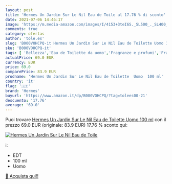 ```yaml
---
layout: post
title: 'Hermes Un Jardin Sur Le Nil Eau de Toile al 17.76 % di sconto'
date: 2021-07-06 14:46:17
image: 'https://m.media-amazon.com/images/I/4153+3teI6S._SL500_._SL400_.jpg'
comments: true
category: ofertas
author: 'tole.es'
slug: 'B000VOHCPQ-it Hermes Un Jardin Sur Le Nil Eau de Toilette Uomo 100 ml'
sku: 'B000VOHCPQ-it'
tags: [ 'Bellezza','Eau de Toilette da uomo','Fragranze e profumi','Fragranze e profumi da uomo','hermes', ]
actualPrice: 69.0 EUR
currency: EUR
price: 69.0
comparePrice: 83.9 EUR
prodname: 'Hermes Un Jardin Sur Le Nil Eau de Toilette  Uomo  100 ml'
country: 'it'
flag: '🇮🇹'
brand: 'Hermes'
buyurl: 'https://www.amazon.it/dp/B000VOHCPQ/?tag=tolees00-21'
descuento: '17.76'
average: '69.0'
---
```


Puoi trovare [Hermes Un Jardin Sur Le Nil Eau de Toilette  Uomo  100 ml](https://www.amazon.it/dp/B000VOHCPQ/?tag=tolees00-21) con il prezzo 69.0 EUR (originale: 83.9 EUR) 17.76 % sconto qui:

[![Hermes Un Jardin Sur Le Nil Eau de Toile](https://m.media-amazon.com/images/I/4153+3teI6S._SL500_._SL400_.jpg)](https://www.amazon.it/dp/B000VOHCPQ/?tag=tolees00-21)

ℹ️:

- EDT
- 100 ml
- Uomo

[🛒 Acquista qui!!](https://www.amazon.it/dp/B000VOHCPQ/?tag=tolees00-21)
